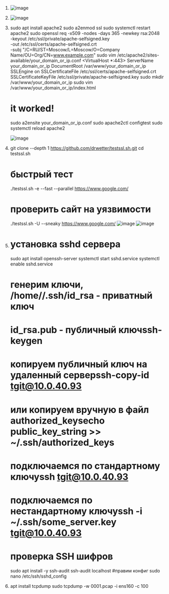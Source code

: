 1. ![image](https://user-images.githubusercontent.com/40559167/156405636-f82ebdb8-9220-4f10-9fa3-c64de1cc6425.png)


2. ![image](https://user-images.githubusercontent.com/40559167/156406461-5ff740c1-7e89-410e-9400-5aeeb9bcd3a5.png)


3. sudo apt install apache2
   sudo a2enmod ssl
   sudo systemctl restart apache2
   sudo openssl req -x509 -nodes -days 365 -newkey rsa:2048 \
   -keyout /etc/ssl/private/apache-selfsigned.key \
   -out /etc/ssl/certs/apache-selfsigned.crt \
   -subj "/C=RU/ST=Moscow/L=Moscow/O=Company Name/OU=Org/CN=www.example.com"
   sudo vim /etc/apache2/sites-available/your_domain_or_ip.conf
   <VirtualHost *:443>
        ServerName your_domain_or_ip
        DocumentRoot /var/www/your_domain_or_ip
        SSLEngine on
        SSLCertificateFile /etc/ssl/certs/apache-selfsigned.crt
        SSLCertificateKeyFile /etc/ssl/private/apache-selfsigned.key
    </VirtualHost>
    sudo mkdir /var/www/your_domain_or_ip
    sudo vim /var/www/your_domain_or_ip/index.html
    <h1>it worked!</h1>
    sudo a2ensite your_domain_or_ip.conf
    sudo apache2ctl configtest
    sudo systemctl reload apache2
    
   ![image](https://user-images.githubusercontent.com/40559167/156934098-09d1020f-5bab-4d50-a92e-0243aaaca612.png)


4.  git clone --depth 1 https://github.com/drwetter/testssl.sh.git
    cd testssl.sh
    # быстрый тест
    ./testssl.sh -e --fast --parallel https://www.google.com/
    # проверить сайт на уязвимости
    ./testssl.sh -U --sneaky https://www.google.com/
   ![image](https://user-images.githubusercontent.com/40559167/156934383-3498d9ab-e91c-4dc6-a651-ba23f608e874.png)
   ![image](https://user-images.githubusercontent.com/40559167/156934902-cc62da2c-42f9-43f4-ba89-58cf66943bab.png)

5.  # установка sshd сервера
    sudo apt install openssh-server
    systemctl start sshd.service
    systemctl enable sshd.service
    # генерим ключи, /home/<username>/.ssh/id_rsa - приватный ключ
    # id_rsa.pub - публичный ключssh-keygen
    # копируем публичный ключ на удаленный серверssh-copy-id tgit@10.0.40.93
    # или копируем вручную  в файл authorized_keysecho public_key_string >> ~/.ssh/authorized_keys
    # подключаемся по стандартному ключуssh tgit@10.0.40.93
    # подключаемся по нестандартному ключуssh -i ~/.ssh/some_server.key tgit@10.0.40.93
    # проверка SSH шифров
    sudo apt install -y ssh-audit
    ssh-audit localhost
    #правим конфиг
    sudo nano /etc/ssh/sshd_config
  
   
 6.  apt install tcpdump
     sudo tcpdump -w 0001.pcap -i ens160 -c 100
     
